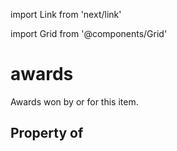 import Link from 'next/link'
  
import Grid from '@components/Grid'

# awards

Awards won by or for this item.

## Property of




